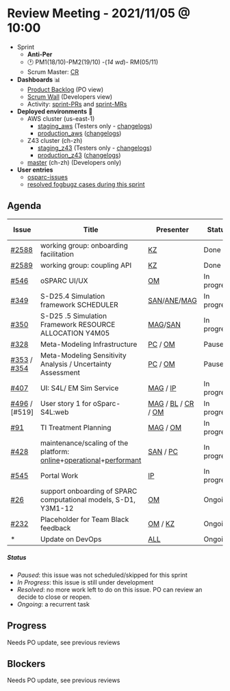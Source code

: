 # Review Meeting - 2021/11/05 @ 10:00

- Sprint
  - **Anti-Per**
  - 🕐 PM1(18/10)-PM2(19/10) -(_14 wd_)- RM(05/11)
  - Scrum Master: [CR]
- **Dashboards** 📊
  - [Product Backlog](https://github.com/orgs/ITISFoundation/projects/3) (PO view)
  - [Scrum Wall](https://app.zenhub.com/workspaces/osparc---scrum-wall-5c9260f3d76ef51f6b0fe78d/board?repos=118596920,174557929,151701223,135289610,118910047,181836792,167586968) (Developers view)
  - Activity: [sprint-PRs] and [sprint-MRs]
- **Deployed environments** 🚀
  - AWS cluster (us-east-1)
    - [staging_aws](https://staging.osparc.io) (Testers only - [changelogs])
    - [production_aws](https://osparc.io) ([changelogs])
  - Z43 cluster (ch-zh)
    - [staging_z43](http://osparc-staging.speag.com) (Testers only - [changelogs])
    - [production_z43](http://osparc.speag.com) ([changelogs])
  - [master](https://osparc-master.speag.com) (ch-zh) (Developers only)
- **User entries**
  - [osparc-issues](https://github.com/ITISFoundation/osparc-issues/issues?q=is%3Aissue+is%3Aopen+sort%3Areactions)
  - [resolved fogbugz cases during this sprint](https://z43.manuscript.com/f/filters/?ixProject=45&ixStatus=0&maxrecords=50&resolvedInLast=3&sColumns=Category-Favorite-Case-TitleComment-Area-Priority-Status-DateResolved-DateOpened-OpenedBy&sSorts=LastUpdated.descending-Priority&sView=grid-flat)

## Agenda

| Issue           | Title                                                                    | Presenter                  | Status      | Duration | Start Time |
| --------------- | ------------------------------------------------------------------------ | -------------------------- | ----------- | -------- | ---------- |
| [#2588]         | working group: onboarding facilitation                                   | [KZ]                       | Done        | 5 min    | 10:00      |
| [#2589]         | working group: coupling API                                              | [KZ]                       | Done        | 2 min    | 10:00      |
| [#546]          | oSPARC UI/UX                                                             | [OM]                       | In progress | 15min    | 10:00      |
| [#349]          | S-D25.4 Simulation framework SCHEDULER                                   | [SAN]/[ANE]/[MAG]          | In progress | 3min     | 10:00      |
| [#350]          | S-D25 .5 Simulation Framework RESOURCE ALLOCATION Y4M05                  | [MAG]/[SAN]                | In progress | ?min     | 10:03      |
| [#328]          | Meta-Modeling Infrastructure                                             | [PC] / [OM]                | Paused      | 1min     | 10:08      |
| [#353] / [#354] | Meta-Modeling Sensitivity Analysis / Uncertainty Assessment              | [PC] / [OM]                | Paused      | 0min     | 10:38      |
| [#407]          | UI: S4L/ EM Sim Service                                                  | [MAG] / [IP]               | In progress | 0min     | 10:13      |
| [#496] / [#519] | User story 1 for oSparc-S4L:web                                          | [MAG] / [BL] / [CR] / [OM] | In progress | 10min    | 10:23      |
| [#91]           | TI Treatment Planning                                                    | [MAG] / [OM]               | In progress | ?min     | 10:23      |
| [#428]          | maintenance/scaling of the platform: [online]+[operational]+[performant] | [SAN] / [PC]               | In progress | 1min     | 10:38      |
| [#545]          | Portal Work                                                              | [IP]                       | In progress | ?min     | 10:41      |
| [#26]           | support onboarding of SPARC computational models, S-D1, Y3M1-12          | [OM]                       | Ongoing     | ?min     | 10:46      |
| [#232]          | Placeholder for Team Black feedback                                      | [OM] / [KZ]                | Ongoing     | ?min     | 10:51      |
| \*              | Update on DevOps                                                         | [ALL]                      | Ongoing     | ?min     | 10:56      |

##### Status

- _Paused_: this issue was not scheduled/skipped for this sprint
- _In Progress_: this issue is still under development
- _Resolved_: no more work left to do on this issue. PO can review an decide to close or reopen.
- _Ongoing_: a recurrent task

[online]: http://status.osparc.io/
[operational]: https://git.speag.com/oSparc/e2e-testing/-/pipelines
[performant]: https://git.speag.com/oSparc/e2e-portal-testing/-/pipelines

## Progress

Needs PO update, see previous reviews

## Blockers

Needs PO update, see previous reviews

<!--References PLEASE KEEP ALPHABETICAL ORDER!!! -->

[#5]: https://github.com/ITISFoundation/osparc-issues/issues/5
[#6]: https://github.com/ITISFoundation/osparc-issues/issues/6
[#8]: https://github.com/ITISFoundation/osparc-issues/issues/8
[#9]: https://github.com/ITISFoundation/osparc-issues/issues/9
[#12]: https://github.com/ITISFoundation/osparc-issues/issues/12
[#13]: https://github.com/ITISFoundation/osparc-issues/issues/13
[#16]: https://github.com/ITISFoundation/osparc-issues/issues/16
[#18]: https://github.com/ITISFoundation/osparc-issues/issues/18
[#21]: https://github.com/ITISFoundation/osparc-issues/issues/21
[#22]: https://github.com/ITISFoundation/osparc-issues/issues/22
[#24]: https://github.com/ITISFoundation/osparc-issues/issues/24
[#26]: https://github.com/ITISFoundation/osparc-issues/issues/26
[#31]: https://github.com/ITISFoundation/osparc-issues/issues/31
[#68]: https://github.com/ITISFoundation/osparc-issues/issues/68
[#91]: https://github.com/ITISFoundation/osparc-issues/issues/91
[#93]: https://github.com/ITISFoundation/osparc-issues/issues/93
[#130]: https://github.com/ITISFoundation/osparc-issues/issues/130
[#162]: https://github.com/ITISFoundation/osparc-issues/issues/162
[#163]: https://github.com/ITISFoundation/osparc-issues/issues/163
[#164]: https://github.com/ITISFoundation/osparc-issues/issues/164
[#166]: https://github.com/ITISFoundation/osparc-issues/issues/166
[#232]: https://github.com/ITISFoundation/osparc-issues/issues/232
[#264]: https://github.com/ITISFoundation/osparc-issues/issues/264
[#265]: https://github.com/ITISFoundation/osparc-issues/issues/265
[#266]: https://github.com/ITISFoundation/osparc-issues/issues/266
[#273]: https://github.com/ITISFoundation/osparc-issues/issues/273
[#304]: https://github.com/ITISFoundation/osparc-issues/issues/304
[#306]: https://github.com/ITISFoundation/osparc-issues/issues/306
[#307]: https://github.com/ITISFoundation/osparc-issues/issues/307
[#309]: https://github.com/ITISFoundation/osparc-issues/issues/309
[#325]: https://github.com/ITISFoundation/osparc-issues/issues/325
[#326]: https://github.com/ITISFoundation/osparc-issues/issues/326
[#327]: https://github.com/ITISFoundation/osparc-issues/issues/327
[#328]: https://github.com/ITISFoundation/osparc-issues/issues/328
[#329]: https://github.com/ITISFoundation/osparc-issues/issues/329
[#331]: https://github.com/ITISFoundation/osparc-issues/issues/331
[#332]: https://github.com/ITISFoundation/osparc-issues/issues/332
[#333]: https://github.com/ITISFoundation/osparc-issues/issues/333
[#341]: https://github.com/ITISFoundation/osparc-issues/issues/341
[#342]: https://github.com/ITISFoundation/osparc-issues/issues/342
[#343]: https://github.com/ITISFoundation/osparc-issues/issues/343
[#344]: https://github.com/ITISFoundation/osparc-issues/issues/344
[#345]: https://github.com/ITISFoundation/osparc-issues/issues/345
[#348]: https://github.com/ITISFoundation/osparc-issues/issues/348
[#349]: https://github.com/ITISFoundation/osparc-issues/issues/349
[#350]: https://github.com/ITISFoundation/osparc-issues/issues/350
[#353]: https://github.com/ITISFoundation/osparc-issues/issues/353
[#354]: https://github.com/ITISFoundation/osparc-issues/issues/354
[#356]: https://github.com/ITISFoundation/osparc-issues/issues/356
[#357]: https://github.com/ITISFoundation/osparc-issues/issues/357
[#363]: https://github.com/ITISFoundation/osparc-issues/issues/363
[#365]: https://github.com/ITISFoundation/osparc-issues/issues/365
[#393]: https://github.com/ITISFoundation/osparc-issues/issues/393
[#399]: https://github.com/ITISFoundation/osparc-issues/issues/399
[#403]: https://github.com/ITISFoundation/osparc-issues/issues/403
[#404]: https://github.com/ITISFoundation/osparc-issues/issues/404
[#405]: https://github.com/ITISFoundation/osparc-issues/issues/405
[#406]: https://github.com/ITISFoundation/osparc-issues/issues/406
[#407]: https://github.com/ITISFoundation/osparc-issues/issues/407
[#410]: https://github.com/ITISFoundation/osparc-issues/issues/410
[#425]: https://github.com/ITISFoundation/osparc-issues/issues/425
[#428]: https://github.com/ITISFoundation/osparc-issues/issues/428
[#436]: https://github.com/ITISFoundation/osparc-issues/issues/436
[#449]: https://github.com/ITISFoundation/osparc-issues/issues/449
[#459]: https://github.com/ITISFoundation/osparc-issues/issues/459
[#463]: https://github.com/ITISFoundation/osparc-issues/issues/463
[#472]: https://github.com/ITISFoundation/osparc-issues/issues/472
[#473]: https://github.com/ITISFoundation/osparc-issues/issues/473
[#477]: https://github.com/ITISFoundation/osparc-issues/issues/477
[#489]: https://github.com/ITISFoundation/osparc-issues/issues/489
[#496]: https://github.com/ITISFoundation/osparc-issues/issues/496
[#545]: https://github.com/ITISFoundation/osparc-issues/issues/545
[#546]: https://github.com/ITISFoundation/osparc-issues/issues/546
[#54]: https://github.com/ITISFoundation/osparc-simcore/issues/54
[#496]: https://github.com/ITISFoundation/osparc-simcore/issues/496
[#505]: https://github.com/ITISFoundation/osparc-simcore/issues/505
[#1204]: https://github.com/ITISFoundation/osparc-simcore/issues/1204
[#1426]: https://github.com/ITISFoundation/osparc-simcore/issues/1426
[#2380]: https://github.com/ITISFoundation/osparc-simcore/issues/2380
[#2588]: https://github.com/ITISFoundation/osparc-simcore/issues/2588
[#2589]: https://github.com/ITISFoundation/osparc-simcore/issues/2589
[#38]: https://github.com/ITISFoundation/osparc-services/pull/38
[all]: https://github.com/Surfict
[ip]: https://github.com/ignapas
[kz]: https://github.com/KZzizzle
[mag]: https://github.com/mguidon
[om]: https://github.com/odeimaiz
[pc]: https://github.com/pcrespov
[san]: https://github.com/sanderegg
[ane]: https://github.com/GitHK
[tn]: https://itis.swiss/who-we-are/staff-members/all-staff/newton-taylor/
[cr]: https://github.com/colinRawlings
[bl]: https://github.com/dyollb
[j-d4]: https://github.com/ITISFoundation/osparc-issues/issues/62
[j-d7.a]: https://github.com/ITISFoundation/osparc-issues/issues/21
[j-d35]: https://github.com/ITISFoundation/osparc-issues/issues/31
[j-d33]: https://github.com/ITISFoundation/osparc-issues/issues/33
[j-d20]: https://github.com/ITISFoundation/osparc-issues/issues/48
[j-d21]: https://github.com/ITISFoundation/osparc-simcore/issues/1065
[j-d28.a]: https://github.com/ITISFoundation/osparc-simcore/issues/1066
[j-d29]: https://github.com/ITISFoundation/osparc-issues/issues/37
[s-d2]: https://github.com/ITISFoundation/osparc-simcore/issues/1069
[s-d18]: https://github.com/ITISFoundation/osparc-issues/issues/9
[s-d7]: https://github.com/ITISFoundation/osparc-issues/issues/21
[s-d10]: https://github.com/ITISFoundation/osparc-issues/issues/18
[s-d22]: https://github.com/ITISFoundation/osparc-issues/issues/5
[s-d12]: https://github.com/ITISFoundation/osparc-issues/issues/16
[s-d15]: https://github.com/ITISFoundation/osparc-issues/issues/12
[s-d12]: https://github.com/ITISFoundation/osparc-issues/issues/16
[s-d6]: https://github.com/ITISFoundation/osparc-issues/issues/22
[s-d5]: https://github.com/ITISFoundation/osparc-issues/issues/23
[s-d21]: https://github.com/ITISFoundation/osparc-issues/issues/6
[s-d4]: https://github.com/ITISFoundation/osparc-issues/issues/24
[s-d1]: https://github.com/ITISFoundation/osparc-issues/issues/26
[s-d26]: https://github.com/ITISFoundation/osparc-issues/issues/332
[s-d27.2]: https://github.com/ITISFoundation/osparc-issues/issues/357
[n-d1]: https://github.com/ITISFoundation/osparc-issues/issues/68
[n-d2]: https://github.com/ITISFoundation/osparc-issues/issues/91
[tb-backlog]: https://github.com/ITISFoundation/osparc-issues/projects/4
[z43-backlog]: https://z43.fogbugz.com/f/filters/1112/osparc-cases
[sprint-prs]: https://github.com/pulls?page=1&q=is%3Apr+archived%3Afalse+user%3AITISFoundation+closed%3A%3E2021-06-04
[sprint-mrs]: https://git.speag.com/groups/oSparc/-/merge_requests?scope=all&utf8=%E2%9C%93&state=all
[changelogs]: https://github.com/ITISFoundation/osparc-simcore/releases
